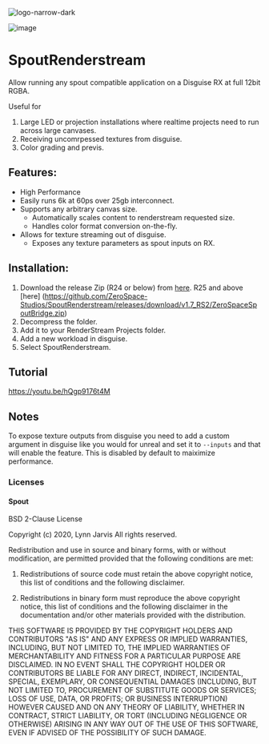 ![logo-narrow-dark](https://user-images.githubusercontent.com/32549017/230673150-8743de1a-b76c-47eb-b707-3ac023ef5169.png)

![image](https://user-images.githubusercontent.com/32549017/230662065-5dfc1772-e491-489e-a401-358b7885f2cc.png)

# SpoutRenderstream
Allow running any spout compatible application on a Disguise RX at full 12bit RGBA.

Useful for
1. Large LED or projection installations where realtime projects need to run across large canvases.
2. Receiving uncomrpessed textures from disguise.
3. Color grading and previs.


## Features:
-  High Performance
  - Easily runs 6k at 60ps over 25gb interconnect.
- Supports any arbitrary canvas size.
  - Automatically scales content to renderstream requested size.
  - Handles color format conversion on-the-fly.
- Allows for texture streaming out of disguise.
  - Exposes any texture parameters as spout inputs on RX.
  
  
## Installation:
1. Download the release Zip (R24 or below) from [here](https://github.com/ZeroSpace-Studios/SpoutRenderstream/releases/download/v1.7/ZeroSpaceSpoutBridge.zip). R25 and above [here] (https://github.com/ZeroSpace-Studios/SpoutRenderstream/releases/download/v1.7_RS2/ZeroSpaceSpoutBridge.zip)
3. Decompress the folder.
4. Add it to your RenderStream Projects folder.
5. Add a new workload in disguise.
6. Select SpoutRenderstream.

## Tutorial
https://youtu.be/hQgp9176t4M


## Notes
To expose texture outputs from disguise you need to add a custom argument in disguise like you would for unreal and set it to `--inputs` and that will enable the feature. This is disabled by default to maiximize performance.

### Licenses

#### Spout
BSD 2-Clause License

Copyright (c) 2020, Lynn Jarvis
All rights reserved.

Redistribution and use in source and binary forms, with or without
modification, are permitted provided that the following conditions are met:

1. Redistributions of source code must retain the above copyright notice, this
   list of conditions and the following disclaimer.

2. Redistributions in binary form must reproduce the above copyright notice,
   this list of conditions and the following disclaimer in the documentation
   and/or other materials provided with the distribution.

THIS SOFTWARE IS PROVIDED BY THE COPYRIGHT HOLDERS AND CONTRIBUTORS "AS IS"
AND ANY EXPRESS OR IMPLIED WARRANTIES, INCLUDING, BUT NOT LIMITED TO, THE
IMPLIED WARRANTIES OF MERCHANTABILITY AND FITNESS FOR A PARTICULAR PURPOSE ARE
DISCLAIMED. IN NO EVENT SHALL THE COPYRIGHT HOLDER OR CONTRIBUTORS BE LIABLE
FOR ANY DIRECT, INDIRECT, INCIDENTAL, SPECIAL, EXEMPLARY, OR CONSEQUENTIAL
DAMAGES (INCLUDING, BUT NOT LIMITED TO, PROCUREMENT OF SUBSTITUTE GOODS OR
SERVICES; LOSS OF USE, DATA, OR PROFITS; OR BUSINESS INTERRUPTION) HOWEVER
CAUSED AND ON ANY THEORY OF LIABILITY, WHETHER IN CONTRACT, STRICT LIABILITY,
OR TORT (INCLUDING NEGLIGENCE OR OTHERWISE) ARISING IN ANY WAY OUT OF THE USE
OF THIS SOFTWARE, EVEN IF ADVISED OF THE POSSIBILITY OF SUCH DAMAGE.

